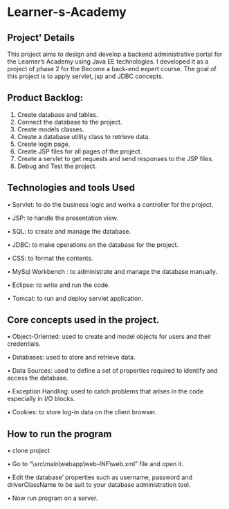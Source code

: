 # Learner-s-Academy

## Project' Details
This project aims to design and develop a backend administrative portal for the Learner’s Academy using Java EE technologies. I developed it as a project of phase 2 for the Become a back-end expert course. The goal of this project is to apply servlet, jsp and JDBC concepts.

## Product Backlog:
1.	Create database and tables.
2.	Connect the database to the project.
3.	Create models classes.
4.	Create a database utility class to retrieve data.
5.	Create login page.
6.	Create JSP files for all pages of the project.
7.	Create a servlet to get requests and send responses to the JSP files.
8.	Debug and Test the project.

## Technologies and tools Used
• Servlet: to do the business logic and works a controller for the project.

• JSP: to handle the presentation view.

• SQL: to create and manage the database.

• JDBC: to make operations on the database for the project.

• CSS: to format the contents.

• MySql Workbench : to administrate and manage the database manually.

• Eclipse: to write and run the code.

• Tomcat: to run and deploy servlet application.

## Core concepts used in the project.
• Object-Oriented: used to create and model objects for users and their credentials.

• Databases: used to store and retrieve data.

• Data Sources: used to define a set of properties required to identify and access the database.

• Exception Handling: used to catch problems that arises in the code especially in I/O blocks.

• Cookies: to store log-in data on the client browser.

## How to run the program
 • clone project
 
 • Go to “\src\main\webapp\web-INF\web.xml” file and open it.
 
 • Edit the database’ properties such as username, password and driverClassName to be suit to your database administration tool.
 
 • Now run program on a server.
